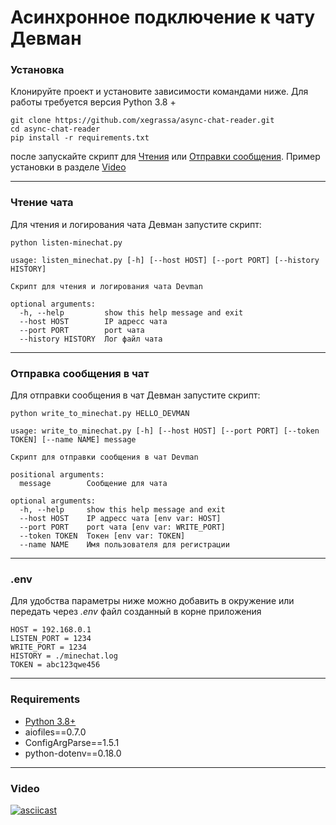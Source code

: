 # Асинхронное подключение к чату Девман

### Установка
Клонируйте проект и установите зависимости командами ниже. Для работы требуется версия Python 3.8 + 
```
git clone https://github.com/xegrassa/async-chat-reader.git
cd async-chat-reader
pip install -r requirements.txt
```

после запускайте скрипт для [Чтения](#чтения-чата) или [Отправки сообщения](#отправка-сообщения-в-чат). Пример установки в разделе [Video](#video)
***
### Чтение чата
Для чтения и логирования чата Девман запустите скрипт: 

`python listen-minechat.py`

```
usage: listen_minechat.py [-h] [--host HOST] [--port PORT] [--history HISTORY]

Скрипт для чтения и логирования чата Devman

optional arguments:
  -h, --help         show this help message and exit
  --host HOST        IP адресс чата 
  --port PORT        port чата 
  --history HISTORY  Лог файл чата 
```
***
### Отправка сообщения в чат
Для отправки сообщения в чат Девман запустите скрипт: 

`python write_to_minechat.py HELLO_DEVMAN`

```
usage: write_to_minechat.py [-h] [--host HOST] [--port PORT] [--token TOKEN] [--name NAME] message

Скрипт для отправки сообщения в чат Devman

positional arguments:
  message        Сообщение для чата

optional arguments:
  -h, --help     show this help message and exit
  --host HOST    IP адресс чата [env var: HOST]
  --port PORT    port чата [env var: WRITE_PORT]
  --token TOKEN  Токен [env var: TOKEN]
  --name NAME    Имя пользователя для регистрации
```
***
### .env
Для удобства параметры ниже можно добавить в окружение или передать через *.env* файл созданный в корне приложения
```
HOST = 192.168.0.1
LISTEN_PORT = 1234
WRITE_PORT = 1234
HISTORY = ./minechat.log
TOKEN = abc123qwe456
```
***
### Requirements
- [Python 3.8+](https://www.python.org/)
- aiofiles==0.7.0
- ConfigArgParse==1.5.1
- python-dotenv==0.18.0
***
### Video
[![asciicast](https://asciinema.org/a/426002.svg)](https://asciinema.org/a/426002)